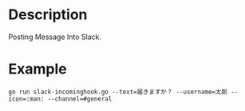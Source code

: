 # Description
Posting Message Into Slack.


# Example
```
go run slack-incominghook.go --text=届きますか？ --username=太郎 --icon=:man: --channel=#general
```
